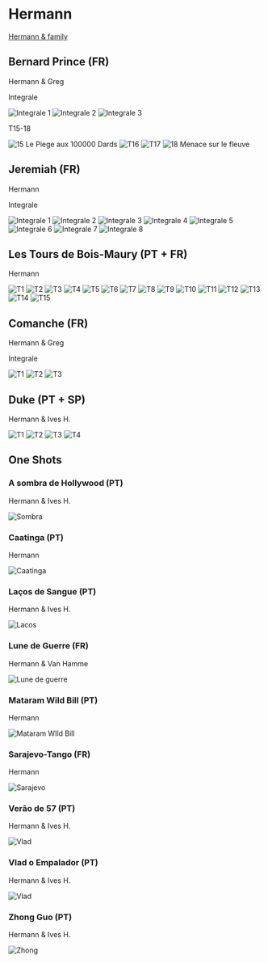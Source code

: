 # Hermann

[Hermann & family](https://fr.wikipedia.org/wiki/Hermann_(auteur))

## Bernard Prince (FR)
Hermann & Greg

Integrale

![Integrale 1](images/Bernard-Prince-i1.jpg ':size=200x263')
![Integrale 2](images/Bernard-Prince-i2.jpg ':size=200x263')
![Integrale 3](images/Bernard-Prince-i3.jpg ':size=200x263')

T15-18

![15 Le Piege aux 100000 Dards](images/Bernard-Prince-t15.jpg ':size=200x263')
![T16](images/missing.jpg ':size=200x263')
![T17](images/missing.jpg ':size=200x263')
![18 Menace sur le fleuve](images/Bernard-Prince-t18.jpg ':size=200x263')

## Jeremiah (FR)
Hermann

Integrale


![Integrale 1](images/Jeremiah-i1.jpg ':size=200x263')
![Integrale 2](images/Jeremiah-i2.jpg ':size=200x263')
![Integrale 3](images/Jeremiah-i3.jpg ':size=200x263')
![Integrale 4](images/Jeremiah-i4.jpg ':size=200x263')
![Integrale 5](images/Jeremiah-i5.jpg ':size=200x263')
![Integrale 6](images/Jeremiah-i6.jpg ':size=200x263')
![Integrale 7](images/Jeremiah-i7.jpg ':size=200x263')
![Integrale 8](images/Jeremiah-i8.jpg ':size=200x263')

## Les Tours de Bois-Maury (PT + FR)
Hermann

![T1](images/Les-Tours-De-Bois-Maury-t1.jpg ':size=200x263')
![T2](images/Les-Tours-De-Bois-Maury-t2.jpg ':size=200x263')
![T3](images/Les-Tours-De-Bois-Maury-t3.jpg ':size=200x263')
![T4](images/Les-Tours-De-Bois-Maury-t4.jpg ':size=200x263')
![T5](images/Les-Tours-De-Bois-Maury-t5.jpg ':size=200x263')
![T6](images/Les-Tours-De-Bois-Maury-t6.jpg ':size=200x263')
![T7](images/Les-Tours-De-Bois-Maury-t7.jpg ':size=200x263')
![T8](images/Les-Tours-De-Bois-Maury-t8.jpg ':size=200x263')
![T9](images/Les-Tours-De-Bois-Maury-t9.jpg ':size=200x263')
![T10](images/Les-Tours-De-Bois-Maury-t10.jpg ':size=200x263')
![T11](images/Les-Tours-De-Bois-Maury-t11.jpg ':size=200x263')
![T12](images/Les-Tours-De-Bois-Maury-t12.jpg ':size=200x263')
![T13](images/Les-Tours-De-Bois-Maury-t13.jpg ':size=200x263')
![T14](images/Les-Tours-De-Bois-Maury-t14.jpg ':size=200x263')
![T15](images/missing.jpg ':size=200x263')

## Comanche (FR)
Hermann & Greg

Integrale

![T1](images/Comanche-i1.jpg ':size=200x263')
![T2](images/Comanche-i2.jpg ':size=200x263')
![T3](images/Comanche-i3.jpg ':size=200x263')

## Duke (PT + SP)
Hermann & Ives H.

![T1](images/duke-t1.jpg ':size=200x263')
![T2](images/duke-t2.jpg ':size=200x263')
![T3](images/duke-t3.jpg ':size=200x263')
![T4](images/duke-t4.jpg ':size=200x263')

## One Shots

### A sombra de Hollywood (PT)
Hermann & Ives H.

![Sombra](images/A_sombra_holliwood.jpg ':size=200x263')

### Caatinga (PT)
Hermann

![Caatinga](images/Caatinga.jpg ':size=200x263')

### Laços de Sangue (PT)
Hermann & Ives H.

![Lacos](images/laços-de-sangue.jpg ':size=200x263')

### Lune de Guerre (FR)
Hermann & Van Hamme

![Lune de guerre](images/Lune-de-guerre.jpg ':size=200x263')

### Mataram Wild Bill (PT)
Hermann

![Mataram WIld Bill](images/Mataram-wild-bill.jpg ':size=200x263')

### Sarajevo-Tango (FR)
Hermann

![Sarajevo](image/../images/Sarajevo-Tango.jpg ':size=200x263')

### Verão de 57 (PT)
Hermann & Ives H.

![Vlad](images/Verao_57.jpg ':size=200x263')

### Vlad o Empalador (PT)
Hermann & Ives H.

![Vlad](images/Vlad.jpg ':size=200x263')

### Zhong Guo (PT)
Hermann & Ives H.

![Zhong](images/Zhong_Guo.jpg ':size=200x263')
